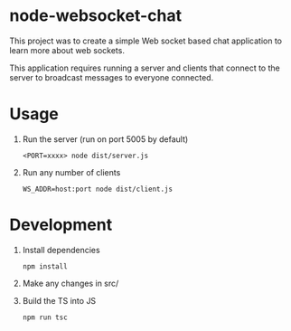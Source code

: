 # node-websocket-chat
This project was to create a simple Web socket based chat application to learn more about web sockets.

This application requires running a server and clients that connect to the server to broadcast messages to everyone connected.


# Usage

1. Run the server (run on port 5005 by default)

    `<PORT=xxxx> node dist/server.js`


2. Run any number of clients

    `WS_ADDR=host:port node dist/client.js`

# Development

1. Install dependencies

    `npm install`

2. Make any changes in src/


3. Build the TS into JS

    `npm run tsc`
